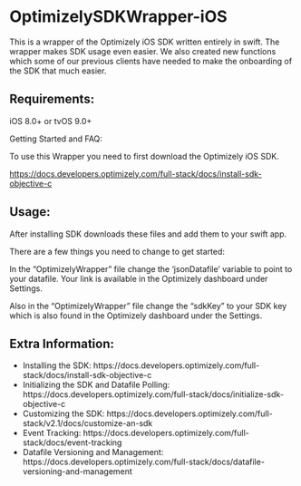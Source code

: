 # OptimizelySDKWrapper-iOS


 
 

This is a wrapper of the Optimizely iOS SDK written entirely in swift. The wrapper makes SDK usage even easier. We also created new functions which some of our previous clients have needed to make the onboarding of the SDK that much easier. 

 

<H2><B>Requirements: </B></H2>

iOS 8.0+ or tvOS 9.0+ 

 

Getting Started and FAQ: 

 

To use this Wrapper you need to first download the Optimizely iOS SDK.  

https://docs.developers.optimizely.com/full-stack/docs/install-sdk-objective-c 

 

<H2><B>Usage:</B></H2>

After installing SDK downloads these files and add them to your swift app. 

There are a few things you need to change to get started: 

In the “OptimizelyWrapper” file change the ‘jsonDatafile’ variable to point to your datafile. Your link is available in the Optimizely dashboard under Settings. 

Also in the “OptimizelyWrapper” file change the “sdkKey” to your SDK key which is also found in the Optimizely dashboard under the Settings.

 

<H2><B>Extra Information: </B></H2>

<ul>
 <li>Installing the SDK: https://docs.developers.optimizely.com/full-stack/docs/install-sdk-objective-c</li>
 <li>Initializing the SDK and Datafile Polling: https://docs.developers.optimizely.com/full-stack/docs/initialize-sdk-objective-c</li>
 <li>Customizing the SDK: https://docs.developers.optimizely.com/full-stack/v2.1/docs/customize-an-sdk</li>
 <li>Event Tracking: https://docs.developers.optimizely.com/full-stack/docs/event-tracking</li>
 <li>Datafile Versioning and Management: https://docs.developers.optimizely.com/full-stack/docs/datafile-versioning-and-management </li>
 </ul>
